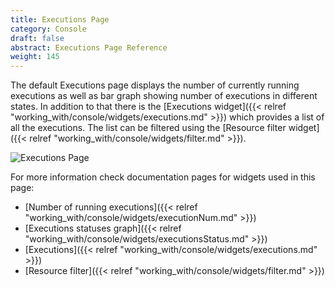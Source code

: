 ```yaml
---
title: Executions Page
category: Console
draft: false
abstract: Executions Page Reference
weight: 145
---
```


The default Executions page displays the number of currently running executions as well as bar graph showing number of executions in different states. 
In addition to that there is the [Executions widget]({{< relref "working_with/console/widgets/executions.md" >}}) which provides a list of all the executions.
The list can be filtered using the [Resource filter widget]({{< relref "working_with/console/widgets/filter.md" >}}).

![Executions Page]( /images/ui/pages/executions-page.png )

For more information check documentation pages for widgets used in this page:

* [Number of running executions]({{< relref "working_with/console/widgets/executionNum.md" >}})
* [Executions statuses graph]({{< relref "working_with/console/widgets/executionsStatus.md" >}})
* [Executions]({{< relref "working_with/console/widgets/executions.md" >}})
* [Resource filter]({{< relref "working_with/console/widgets/filter.md" >}})
